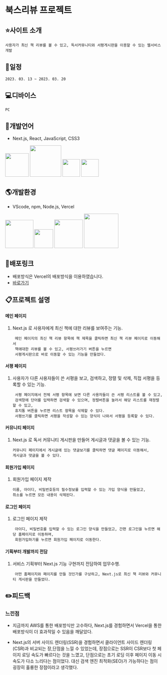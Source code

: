 

# 북스리뷰 프로젝트

## :star:사이트 소개
    사용자가 최신 책 리뷰를 볼 수 있고, 독서커뮤니티와 서평게시판을 이용할 수 있는 웹서비스 개발
## :date:일정
    2023. 03. 13 ~ 2023. 03. 20

## :computer:디바이스
    PC


## :lips:개발언어
- Next.js, React, JavaScript, CSS3

<img src="https://jason-img.s3.amazonaws.com/mdoc/NEXT.JS.png" style="width:75px"> <img src="https://jason-img.s3.amazonaws.com/mdoc/react.png" style="width:100px"> <img src="https://jason-img.s3.amazonaws.com/mdoc/js.png" style="width:56px"> <img src="https://jason-img.s3.amazonaws.com/mdoc/css.png" style="width:56px">
## :earth_americas:개발환경
- VScode, npm, Node.js, Vercel

<img src="https://jason-img.s3.amazonaws.com/mdoc/vscode.png" style="width:90px"><img src="https://jason-img.s3.amazonaws.com/mdoc/npm2.png" style="width:60px; margin-left:3px;">
<img src="https://jason-img.s3.amazonaws.com/mdoc/nodejs.png" style="width:91px"> <img src="https://jason-img.s3.amazonaws.com/mdoc/Vercel.jpg" style="width:110px">



## :link:배포링크

- 배포방식은 Vercel의 배포방식을 이용하였습니다.
- [바로가기](https://book2-23-03-20.vercel.app/)


## :clipboard:프로젝트 설명


 #### 메인 페이지

1. Next.js 로 사용자에게 최신 책에 대한 리뷰를 보여주는 기능.
    
        메인 페이지의 최신 책 리뷰 항목에 책 제목을 클릭하면 최신 책 리뷰 페이지로 이동해서 
        책에대한 리뷰를 볼 수 있고, 서평쓰러가기 버튼을 누르면 
        서평게시판으로 바로 이동할 수 있는 기능을 만들었다.


#### 서평 페이지
1. 사용자가 다른 사용자들이 쓴 서평을 보고, 검색하고, 정렬 및 삭제, 직접 서평을 등록할 수 있는 기능.

        서평 페이지에서 전체 서평 항목에 보면 다른 사용자들이 쓴 서평 리스트를 볼 수 있고,
        검색창에 단어를 입력하면 검색할 수 있으며, 정렬버튼을 눌러서 해당 리스트를 재정렬 할 수 있고,
        휴지통 버튼을 누르면 리스트 항목을 삭제할 수 있다.
        서평쓰기를 클릭하면 서평을 작성할 수 있는 양식이 나와서 서평을 등록할 수 있다.
        
 
#### 커뮤니티 페이지
1.  Next.js 로 독서 커뮤니티 게시판을 만들어 게시글과 댓글을 볼 수 있는 기능.

        커뮤니티 페이지에서 게시글에 있는 댓글보기를 클릭하면 댓글 페이지로 이동해서,
        게시글과 댓글을 볼 수 있다.


#### 회원가입 페이지

1.  회원가입 페이지 제작
    
        이름, 아이디, 비밀번호등의 필수정보를 입력할 수 있는 가입 양식을 만들었고, 
        취소를 누르면 모든 내용이 삭제된다.


#### 로그인 페이지
1. 로그인 페이지 제작

        아이디, 비밀번호를 입력할 수 있는 로그인 양식을 만들었고, 간편 로그인을 누르면 해당 홈페이지로 이동하며,
        회원가입하기를 누르면 회원가입 페이지로 이동한다.


#### 기획부터 개발까지 전담

1. 서비스 기획부터 Next.js 기능 구현까지 전담하여 업무수행.

        어떤 홈페이지와 페이지를 만들 것인가를 구상하고, Next.js로 최신 책 리뷰와 커뮤니티 게시판을 만들었다.

## :pencil2:피드백

### 느낀점




- 지금까지 AWS를 통한 배포방식만 고수하다, Next.js를 경험하면서 Vercel을 통한 배포방식이 더 효과적일 수 있음을 깨달았다.
    

- Next.js의 서버 사이드 렌더링(SSR)을 경험하면서 클라이언트 사이드 렌더링(CSR)과 비교되는 장,단점을 느낄 수 있었는데,
장점으로는 SSR이 CSR보다 첫 페이지 로딩 속도가 빠르다는 것을 느꼈고, 단점으로는 초기 로딩 이후 페이지 이동 시 속도가 다소 느리다는 점이었다. 
대신 검색 엔진 최적화(SEO)가 가능하다는 점이 굉장히 훌륭한 장점이라고 생각했다.





